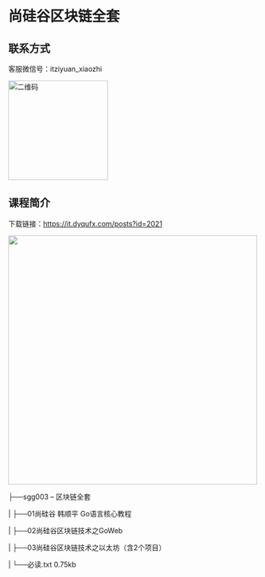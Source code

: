# 尚硅谷区块链全套

## 联系方式

客服微信号：itziyuan_xiaozhi

<img src="https://ziyuanyun.oss-cn-guangzhou.aliyuncs.com/common/20240614073449/666b82192834a.jpg" width="200" height="200" alt="二维码">

## 课程简介

下载链接：https://it.dyqufx.com/posts?id=2021

<img src="https://ziyuanyun.oss-cn-guangzhou.aliyuncs.com/yun/20240515183630/6644902e5b589.jpg" width="500" alt="">

  ├──sgg003 &#8211; 区块链全套

 | ├──01尚硅谷 韩顺平 Go语言核心教程

 | ├──02尚硅谷区块链技术之GoWeb

 | ├──03尚硅谷区块链技术之以太坊（含2个项目）

 | └──必读.txt 0.75kb

  